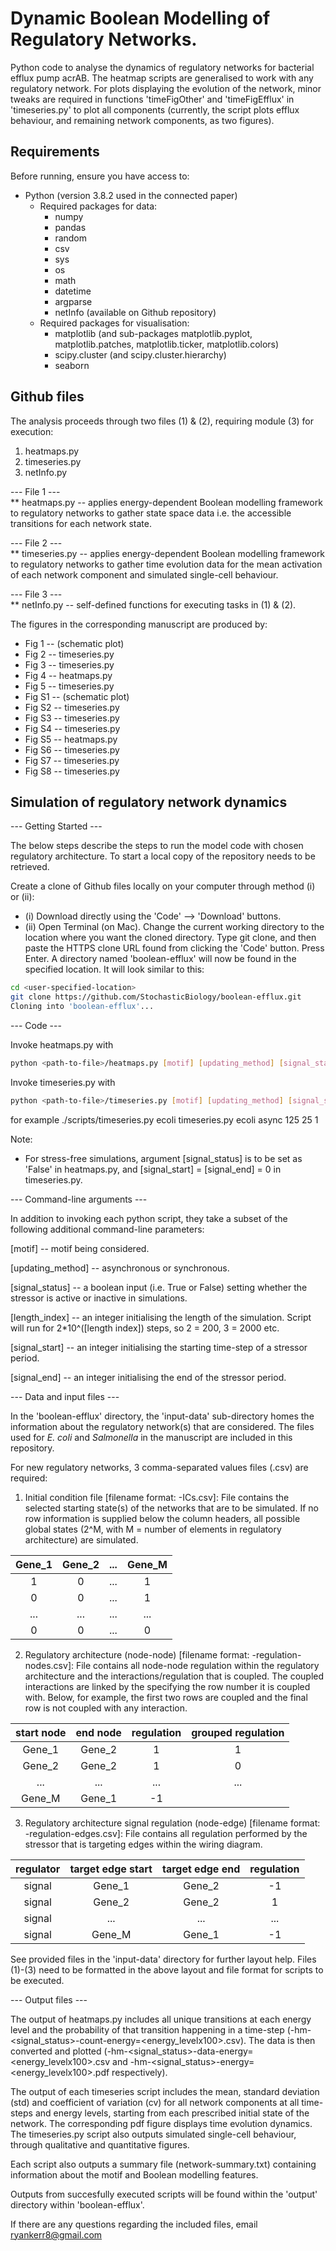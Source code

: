 # Dynamic Boolean Modelling of Regulatory Networks.

Python code to analyse the dynamics of regulatory networks for bacterial efflux pump acrAB. The heatmap scripts are generalised to work with any regulatory network. For plots displaying the evolution of the network, minor tweaks are required in functions 'timeFigOther' and 'timeFigEfflux' in 'timeseries.py' to plot all components (currently, the script plots efflux behaviour, and remaining network components, as two figures).

## Requirements

Before running, ensure you have access to:
- Python (version 3.8.2 used in the connected paper)
  - Required packages for data:
    - numpy
    - pandas
    - random
    - csv
    - sys
    - os
    - math
    - datetime
    - argparse
    - netInfo (available on Github repository)
  - Required packages for visualisation:
    - matplotlib (and sub-packages matplotlib.pyplot, matplotlib.patches, matplotlib.ticker, matplotlib.colors)
    - scipy.cluster (and scipy.cluster.hierarchy)
    - seaborn

## Github files

The analysis proceeds through two files (1) & (2), requiring module (3) for execution:
1) heatmaps.py
2) timeseries.py
3) netInfo.py

--- File 1 ---<br/>
** heatmaps.py -- applies energy-dependent Boolean modelling framework to regulatory networks to gather state space data i.e. the accessible transitions for each network state.

--- File 2 ---<br/>
** timeseries.py -- applies energy-dependent Boolean modelling framework to regulatory networks to gather time evolution data for the mean activation of each network component and simulated single-cell behaviour.

--- File 3 ---<br/>
** netInfo.py -- self-defined functions for executing tasks in (1) & (2).

The figures in the corresponding manuscript are produced by:
  - Fig 1 -- (schematic plot)
  - Fig 2 -- timeseries.py
  - Fig 3 -- timeseries.py
  - Fig 4 -- heatmaps.py
  - Fig 5 -- timeseries.py
  - Fig S1 -- (schematic plot)
  - Fig S2 -- timeseries.py
  - Fig S3 -- timeseries.py
  - Fig S4 -- timeseries.py
  - Fig S5 -- heatmaps.py
  - Fig S6 -- timeseries.py
  - Fig S7 -- timeseries.py
  - Fig S8 -- timeseries.py

## Simulation of regulatory network dynamics

--- Getting Started ---

The below steps describe the steps to run the model code with chosen regulatory architecture. To start a local copy of the repository needs to be retrieved.

Create a clone of Github files locally on your computer through method (i) or (ii):
- (i) Download directly using the 'Code' --> 'Download' buttons.
- (ii) Open Terminal (on Mac). Change the current working directory to the location where you want the cloned directory. Type git clone, and then paste the HTTPS clone URL found from clicking the 'Code' button. Press Enter. A directory named 'boolean-efflux' will now be found in the specified location. It will look similar to this:<br/>
```sh
cd <user-specified-location>
git clone https://github.com/StochasticBiology/boolean-efflux.git
Cloning into 'boolean-efflux'...
```

--- Code ---

Invoke heatmaps.py with
```sh
python <path-to-file>/heatmaps.py [motif] [updating_method] [signal_status] [length_index]
```

Invoke timeseries.py with
```sh
python <path-to-file>/timeseries.py [motif] [updating_method] [signal_start] [signal_end] [length_index]
```

for example
./scripts/timeseries.py ecoli timeseries.py ecoli async 125 25 1

Note:
 - For stress-free simulations, argument [signal_status] is to be set as 'False' in heatmaps.py, and [signal_start] = [signal_end] = 0 in timeseries.py.


--- Command-line arguments ---

In addition to invoking each python script, they take a subset of the following additional command-line parameters:

[motif] -- motif being considered.

[updating_method] -- asynchronous or synchronous.

[signal_status] -- a boolean input (i.e. True or False) setting whether the stressor is active or inactive in simulations.

[length_index] -- an integer initialising the length of the simulation. Script will run for 2*10^([length index]) steps, so 2 = 200, 3 = 2000 etc.

[signal_start] -- an integer initialising the starting time-step of a stressor period.

[signal_end] -- an integer initialising the end of the stressor period.


--- Data and input files ---

In the 'boolean-efflux' directory, the 'input-data' sub-directory homes the information about the regulatory network(s) that are considered. The files used for *E. coli* and *Salmonella* in the manuscript are included in this repository.

For new regulatory networks, 3 comma-separated values files (.csv) are required:
1) Initial condition file [filename format: <motif>-ICs.csv]: File contains the selected starting state(s) of the networks that are to be simulated. If no row information is supplied below the column headers, all possible global states (2^M, with M = number of elements in regulatory architecture) are simulated.

| Gene_1 | Gene_2 | ... | Gene_M |
| :-: | :-: | :-: | :-: |
| 1 | 0 | ... | 1 |
| 0 | 0 | ... | 1 |
| ... | ... | ... | ... |
| 0 | 0 | ... | 0 |

2) Regulatory architecture (node-node) [filename format: <motif>-regulation-nodes.csv]: File contains all node-node regulation within the regulatory architecture and the interactions/regulation that is coupled. The coupled interactions are linked by the specifying the row number it is coupled with. Below, for example, the first two rows are coupled and the final row is not coupled with any interaction.

|start node|end node|regulation|grouped regulation|
| :-: | :-: | :-: | :-: |
| Gene_1 | Gene_2 | 1 | 1 |
| Gene_2 | Gene_2 | 1 | 0 |
|...| ...|... |... |
| Gene_M | Gene_1 | -1 |  |

3) Regulatory architecture signal regulation (node-edge) [filename format: <motif>-regulation-edges.csv]: File contains all regulation performed by the stressor that is targeting edges within the wiring diagram.

|regulator|target edge start|target edge end| regulation|
| :-: | :-: | :-: | :-: |
| signal | Gene_1 | Gene_2 | -1 |
| signal | Gene_2 | Gene_2 | 1 |
| signal |...| ...|... |
| signal | Gene_M | Gene_1 | -1 |

See provided files in the 'input-data' directory for further layout help. Files (1)-(3) need to be formatted in the above layout and file format for scripts to be executed.

--- Output files ---

The output of heatmaps.py includes all unique transitions at each energy level and the probability of that transition happening in a time-step (<motif>-hm-<signal_status>-count-energy=<energy_levelx100>.csv). The data is then converted and plotted (<motif>-hm-<signal_status>-data-energy=<energy_levelx100>.csv and <motif>-hm-<signal_status>-energy=<energy_levelx100>.pdf respectively).

The output of each timeseries script includes the mean, standard deviation (std) and coefficient of variation (cv) for all network components at all time-steps and energy levels, starting from each prescribed initial state of the network. The corresponding pdf figure displays time evolution dynamics. The timeseries.py script also outputs simulated single-cell behaviour, through qualitative and quantitative figures.

Each script also outputs a summary file (network-summary.txt) containing information about the motif and Boolean modelling features.

Outputs from succesfully executed scripts will be found within the 'output' directory within 'boolean-efflux'.

If there are any questions regarding the included files, email ryankerr8@gmail.com
